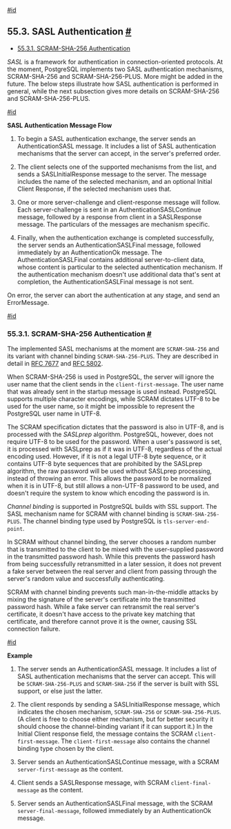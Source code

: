 [#id](#SASL-AUTHENTICATION)

## 55.3. SASL Authentication [#](#SASL-AUTHENTICATION)

- [55.3.1. SCRAM-SHA-256 Authentication](sasl-authentication#SASL-SCRAM-SHA-256)

_SASL_ is a framework for authentication in connection-oriented protocols. At the moment, PostgreSQL implements two SASL authentication mechanisms, SCRAM-SHA-256 and SCRAM-SHA-256-PLUS. More might be added in the future. The below steps illustrate how SASL authentication is performed in general, while the next subsection gives more details on SCRAM-SHA-256 and SCRAM-SHA-256-PLUS.

[#id](#id-1.10.6.8.3)

**SASL Authentication Message Flow**

1. To begin a SASL authentication exchange, the server sends an AuthenticationSASL message. It includes a list of SASL authentication mechanisms that the server can accept, in the server's preferred order.

2. The client selects one of the supported mechanisms from the list, and sends a SASLInitialResponse message to the server. The message includes the name of the selected mechanism, and an optional Initial Client Response, if the selected mechanism uses that.

3. One or more server-challenge and client-response message will follow. Each server-challenge is sent in an AuthenticationSASLContinue message, followed by a response from client in a SASLResponse message. The particulars of the messages are mechanism specific.

4. Finally, when the authentication exchange is completed successfully, the server sends an AuthenticationSASLFinal message, followed immediately by an AuthenticationOk message. The AuthenticationSASLFinal contains additional server-to-client data, whose content is particular to the selected authentication mechanism. If the authentication mechanism doesn't use additional data that's sent at completion, the AuthenticationSASLFinal message is not sent.

On error, the server can abort the authentication at any stage, and send an ErrorMessage.

[#id](#SASL-SCRAM-SHA-256)

### 55.3.1. SCRAM-SHA-256 Authentication [#](#SASL-SCRAM-SHA-256)

The implemented SASL mechanisms at the moment are `SCRAM-SHA-256` and its variant with channel binding `SCRAM-SHA-256-PLUS`. They are described in detail in [RFC 7677](https://tools.ietf.org/html/rfc7677) and [RFC 5802](https://tools.ietf.org/html/rfc5802).

When SCRAM-SHA-256 is used in PostgreSQL, the server will ignore the user name that the client sends in the `client-first-message`. The user name that was already sent in the startup message is used instead. PostgreSQL supports multiple character encodings, while SCRAM dictates UTF-8 to be used for the user name, so it might be impossible to represent the PostgreSQL user name in UTF-8.

The SCRAM specification dictates that the password is also in UTF-8, and is processed with the _SASLprep_ algorithm. PostgreSQL, however, does not require UTF-8 to be used for the password. When a user's password is set, it is processed with SASLprep as if it was in UTF-8, regardless of the actual encoding used. However, if it is not a legal UTF-8 byte sequence, or it contains UTF-8 byte sequences that are prohibited by the SASLprep algorithm, the raw password will be used without SASLprep processing, instead of throwing an error. This allows the password to be normalized when it is in UTF-8, but still allows a non-UTF-8 password to be used, and doesn't require the system to know which encoding the password is in.

_Channel binding_ is supported in PostgreSQL builds with SSL support. The SASL mechanism name for SCRAM with channel binding is `SCRAM-SHA-256-PLUS`. The channel binding type used by PostgreSQL is `tls-server-end-point`.

In SCRAM without channel binding, the server chooses a random number that is transmitted to the client to be mixed with the user-supplied password in the transmitted password hash. While this prevents the password hash from being successfully retransmitted in a later session, it does not prevent a fake server between the real server and client from passing through the server's random value and successfully authenticating.

SCRAM with channel binding prevents such man-in-the-middle attacks by mixing the signature of the server's certificate into the transmitted password hash. While a fake server can retransmit the real server's certificate, it doesn't have access to the private key matching that certificate, and therefore cannot prove it is the owner, causing SSL connection failure.

[#id](#id-1.10.6.8.5.8)

**Example**

1. The server sends an AuthenticationSASL message. It includes a list of SASL authentication mechanisms that the server can accept. This will be `SCRAM-SHA-256-PLUS` and `SCRAM-SHA-256` if the server is built with SSL support, or else just the latter.

2. The client responds by sending a SASLInitialResponse message, which indicates the chosen mechanism, `SCRAM-SHA-256` or `SCRAM-SHA-256-PLUS`. (A client is free to choose either mechanism, but for better security it should choose the channel-binding variant if it can support it.) In the Initial Client response field, the message contains the SCRAM `client-first-message`. The `client-first-message` also contains the channel binding type chosen by the client.

3. Server sends an AuthenticationSASLContinue message, with a SCRAM `server-first-message` as the content.

4. Client sends a SASLResponse message, with SCRAM `client-final-message` as the content.

5. Server sends an AuthenticationSASLFinal message, with the SCRAM `server-final-message`, followed immediately by an AuthenticationOk message.
